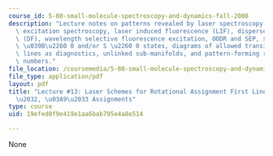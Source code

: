 ```yaml
---
course_id: 5-80-small-molecule-spectroscopy-and-dynamics-fall-2008
description: "Lecture notes on patterns revealed by laser spectroscopy, fluorescence\
  \ excitation spectroscopy, laser induced fluorescence (LIF), dispersed fluorescence\
  \ (DF), wavelength selective fluorescence excitation, OODR and SEP, spectra for\
  \ \u039B\u2260 0 and/or S \u2260 0 states, diagrams of allowed transitions, first\
  \ lines as diagnostics, unlinked sub-manifolds, and pattern-forming rotational quantum\
  \ numbers."
file_location: /coursemedia/5-80-small-molecule-spectroscopy-and-dynamics-fall-2008/19efed0f9e419e1aa6bab795e4a8e514_13_580ln_fa08.pdf
file_type: application/pdf
layout: pdf
title: "Lecture #13: Laser Schemes for Rotational Assignment First Lines for \u03A9\
  \u2032, \u03A9\u2033 Assignments"
type: course
uid: 19efed0f9e419e1aa6bab795e4a8e514

---
```

None